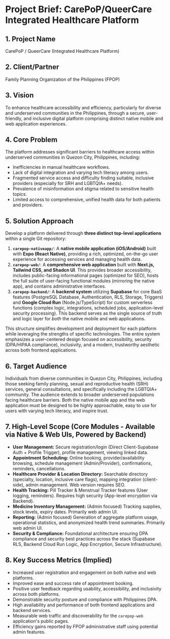 # Project Brief: CarePoP/QueerCare Integrated Healthcare Platform

## 1. Project Name

CarePoP / QueerCare (Integrated Healthcare Platform)

## 2. Client/Partner

Family Planning Organization of the Philippines (FPOP)

## 3. Vision

To enhance healthcare accessibility and efficiency, particularly for diverse and underserved communities in the Philippines, through a secure, user-friendly, and inclusive digital platform comprising distinct native mobile and web application experiences.

## 4. Core Problem

The platform addresses significant barriers to healthcare access within underserved communities in Quezon City, Philippines, including:
*   Inefficiencies in manual healthcare workflows.
*   Lack of digital integration and varying tech literacy among users.
*   Fragmented service access and difficulty finding suitable, inclusive providers (especially for SRH and LGBTQIA+ needs).
*   Prevalence of misinformation and stigma related to sensitive health topics.
*   Limited access to comprehensive, unified health data for both patients and providers.

## 5. Solution Approach

Develop a platform delivered through **three distinct top-level applications** within a single Git repository:

1.  **`carepop-nativeapp/`**: A **native mobile application (iOS/Android)** built with **Expo (React Native)**, providing a rich, optimized, on-the-go user experience for accessing services and managing health data.
2.  **`carepop-web/`**: A **comprehensive web application** built with **Next.js, Tailwind CSS, and Shadcn UI**. This provides broader accessibility, includes public-facing informational pages (optimized for SEO), hosts the full suite of user-facing functional modules (mirroring the native app), and contains administrative interfaces.
3.  **`carepop-backend/`**: A **backend system** utilizing **Supabase** for core BaaS features (PostgreSQL Database, Authentication, RLS, Storage, Triggers) and **Google Cloud Run** (Node.js/TypeScript) for custom serverless functions (complex logic, integrations, scheduled jobs, application-level security processing). This backend serves as the single source of truth and logic layer for *both* the native mobile and web applications.

This structure simplifies development and deployment for each platform while leveraging the strengths of specific technologies. The entire system emphasizes a user-centered design focused on accessibility, security (DPA/HIPAA compliance), inclusivity, and a modern, trustworthy aesthetic across both frontend applications.

## 6. Target Audience

Individuals from diverse communities in Quezon City, Philippines, including those seeking family planning, sexual and reproductive health (SRH) services, general consultations, and specifically including the LGBTQIA+ community. The audience extends to broader underserved populations facing healthcare barriers. Both the native mobile app and the web application must be designed to be highly approachable, easy to use for users with varying tech literacy, and inspire trust.

## 7. High-Level Scope (Core Modules - Available via Native & Web UIs, Powered by Backend)

*   **User Management:** Secure registration/login (Direct Client-Supabase Auth + Profile Trigger), profile management, viewing linked data.
*   **Appointment Scheduling:** Online booking, provider/availability browsing, schedule management (Admin/Provider), confirmations, reminders, cancellations.
*   **Healthcare Provider & Location Directory:** Searchable directory (specialty, location, inclusive care flags), mapping integration (client-side), admin management. Web version requires SEO.
*   **Health Tracking:** Pill Tracker & Menstrual Tracker features (User logging, reminders). Requires high security (App-level encryption via Backend).
*   **Medicine Inventory Management:** (Admin focused) Tracking supplies, stock levels, expiry dates. Primarily web admin UI.
*   **Reporting:** (Admin focused) Generation of aggregate platform usage, operational statistics, and anonymized health trend summaries. Primarily web admin UI.
*   **Security & Compliance:** Foundational architecture ensuring DPA compliance and security best practices across the stack (Supabase RLS, Backend Cloud Run Logic, App Encryption, Secure Infrastructure).

## 8. Key Success Metrics (Implied)

*   Increased user registration and engagement on both native and web platforms.
*   Improved ease and success rate of appointment booking.
*   Positive user feedback regarding usability, accessibility, and inclusivity across both platforms.
*   Demonstrable security posture and compliance with Philippines DPA.
*   High availability and performance of both frontend applications and backend services.
*   Measurable web traffic and discoverability for the `carepop-web` application's public pages.
*   Efficiency gains reported by FPOP administrative staff using potential admin features.